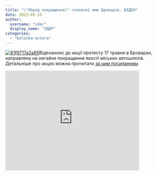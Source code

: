 ```yaml
---
title: "\"Обряд покращення\" головної ями Броварів. ВІДЕО"
date: 2013-05-15
author: 
  username: "udar"
  display_name: "УДАР"
categories: 
  - "kolonka-avtora"
---
```


[![61f9717a2a85](https://mpz.brovary.org/wp-content/uploads/2013/05/61f9717a2a85.jpg)](https://mpz.brovary.org/wp-content/uploads/2013/05/61f9717a2a85.jpg)Відеоанонс до акції протесту 17 травня в Броварах, направлену на негайне покращення якості міських автошляхів. Детальніше про акцію можна прочитати [за цим посиланням](https://mpz.brovary.org/17-travnya-u-brovarah-vid-vladi-vimagatimut-dati-dorogu/).

<iframe src="http://www.youtube.com/embed/mZ04HbZ2IsA" height="315" width="420" allowfullscreen frameborder="0"></iframe>
